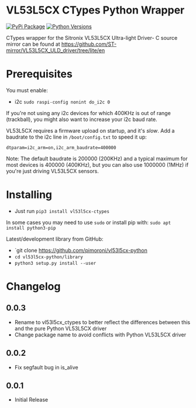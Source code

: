 # VL53L5CX CTypes Python Wrapper

[![PyPi Package](https://img.shields.io/pypi/v/vl53l5cx-ctypes.svg)](https://pypi.python.org/pypi/vl53l5cx-ctypes)
[![Python Versions](https://img.shields.io/pypi/pyversions/vl53l5cx-ctypes.svg)](https://pypi.python.org/pypi/vl53l5cx-ctypes)

CTypes wrapper for the Sitronix VL53L5CX Ultra-light Driver- C source mirror can be found at https://github.com/ST-mirror/VL53L5CX_ULD_driver/tree/lite/en

# Prerequisites

You must enable:

* i2c `sudo raspi-config nonint do_i2c 0`

If you're not using any i2c devices for which 400KHz is out of range (trackball), you might also want to increase your i2c baud rate.

VL53L5CX requires a firmware upload on startup, and it's *slow*. Add a baudrate to the i2c line in `/boot/config.txt` to speed it up:

```
dtparam=i2c_arm=on,i2c_arm_baudrate=400000
```

Note: The default baudrate is 200000 (200KHz) and a typical maximum for most devices is 400000 (400KHz), but you can also use 1000000 (1MHz) if you're just driving VL53L5CX sensors.

# Installing

* Just run `pip3 install vl53l5cx-ctypes`

In some cases you may need to use `sudo` or install pip with: `sudo apt install python3-pip`

Latest/development library from GitHub:

* `git clone https://github.com/pimoroni/vl53l5cx-python
* `cd vl53l5cx-python/library`
* `python3 setup.py install --user`

# Changelog
0.0.3
-----

* Rename to vl53l5cx_ctypes to better reflect the differences between this and the pure Python VL53L5CX driver
* Change package name to avoid conflicts with Python VL53L5CX driver

0.0.2
-----

* Fix segfault bug in is_alive

0.0.1
-----

* Initial Release
